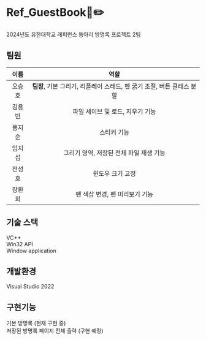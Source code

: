 # Ref_GuestBook📖✏️
2024년도 유한대학교 래퍼런스 동아리 방명록 프로젝트 2팀

## 팀원
| 이름 | 역할 |
| :---: | :---: |
| 오승호 | <b>팀장</b>, 기본 그리기, 리플레이 스레드, 펜 굵기 조절, 버튼 클래스 분할 |
| 김용빈 | 파일 세이브 및 로드, 지우기 기능 |
| 용지순 | 스티커 기능 |
| 임지섭 | 그리기 영역, 저장된 전체 파일 재생 기능 |
| 전성호 | 윈도우 크기 고정 |
| 장환희 | 펜 색상 변경, 펜 미리보기 기능 |

## 기술 스택
VC++<br>
Win32 API<br>
Window application<br>

## 개발환경
Visual Studio 2022

## 구현기능
기본 방명록 (현재 구현 중)<br>
저장된 방명록 페이지 전체 출력 (구현 예정)<br>
